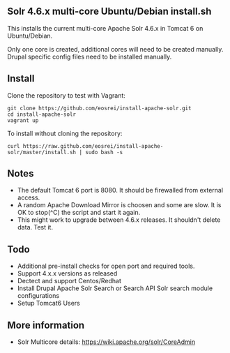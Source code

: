 Solr 4.6.x multi-core Ubuntu/Debian install.sh
----------------------------------------------

This installs the current multi-core Apache Solr 4.6.x in Tomcat 6 on Ubuntu/Debian.

Only one core is created, additional cores will need to be created manually.
Drupal specific config files need to be installed manually.

Install
-------
Clone the repository to test with Vagrant:

    git clone https://github.com/eosrei/install-apache-solr.git
    cd install-apache-solr
    vagrant up

To install without cloning the repository:

    curl https://raw.github.com/eosrei/install-apache-solr/master/install.sh | sudo bash -s

Notes
-----
* The default Tomcat 6 port is 8080. It should be firewalled from external access.
* A random Apache Download Mirror is choosen and some are slow. It is OK to
  stop(^C) the script and start it again.
* This might work to upgrade between 4.6.x releases. It shouldn't delete data.
  Test it.

Todo
----
* Additional pre-install checks for open port and required tools.
* Support 4.x.x versions as released
* Dectect and support Centos/Redhat
* Install Drupal Apache Solr Search or Search API Solr search module configurations
* Setup Tomcat6 Users

More information
----------------
* Solr Multicore details: https://wiki.apache.org/solr/CoreAdmin
